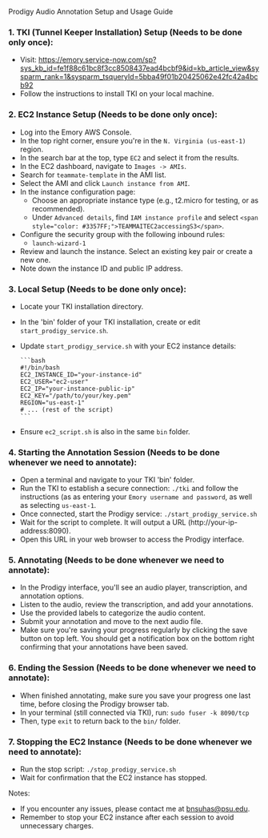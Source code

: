 Prodigy Audio Annotation Setup and Usage Guide

### 1. TKI (Tunnel Keeper Installation) Setup (Needs to be done only once):
* Visit: https://emory.service-now.com/sp?sys_kb_id=fe1f88c61bc8f3cc8508437ead4bcbf9&id=kb_article_view&sysparm_rank=1&sysparm_tsqueryId=5bba49f01b20425062e42fc42a4bcb92
* Follow the instructions to install TKI on your local machine.

### 2. EC2 Instance Setup (Needs to be done only once):
* Log into the Emory AWS Console.
* In the top right corner, ensure you're in the `N. Virginia (us-east-1)` region.
* In the search bar at the top, type `EC2` and select it from the results.
* In the EC2 dashboard, navigate to `Images -> AMIs`.
* Search for `teammate-template` in the AMI list.
* Select the AMI and click `Launch instance from AMI`.
* In the instance configuration page:
  * Choose an appropriate instance type (e.g., t2.micro for testing, or as recommended).
  * Under `Advanced details`, find `IAM instance profile` and select `<span style="color: #3357FF;">TEAMMAITEC2accessingS3</span>`.
* Configure the security group with the following inbound rules:
  * `launch-wizard-1`
* Review and launch the instance. Select an existing key pair or create a new one.
* Note down the instance ID and public IP address.

### 3. Local Setup (Needs to be done only once):
* Locate your TKI installation directory.
* In the 'bin' folder of your TKI installation, create or edit `start_prodigy_service.sh`.
* Update `start_prodigy_service.sh` with your EC2 instance details:
      
      ```bash
      #!/bin/bash
      EC2_INSTANCE_ID="your-instance-id"
      EC2_USER="ec2-user"
      EC2_IP="your-instance-public-ip"
      EC2_KEY="/path/to/your/key.pem"
      REGION="us-east-1"
      # ... (rest of the script)
      ```
* Ensure `ec2_script.sh` is also in the same `bin` folder.

### 4. Starting the Annotation Session (Needs to be done whenever we need to annotate):
* Open a terminal and navigate to your TKI 'bin' folder.
* Run the TKI to establish a secure connection:
      ```
      ./tki
      ```
  and follow the instructions (as as entering your `Emory username and password`, as well as selecting `us-east-1`. 
* Once connected, start the Prodigy service:
      ```
      ./start_prodigy_service.sh
      ```
* Wait for the script to complete. It will output a URL (http://your-ip-address:8090).
* Open this URL in your web browser to access the Prodigy interface.

### 5. Annotating (Needs to be done whenever we need to annotate):
* In the Prodigy interface, you'll see an audio player, transcription, and annotation options.
* Listen to the audio, review the transcription, and add your annotations.
* Use the provided labels to categorize the audio content.
* Submit your annotation and move to the next audio file.
* Make sure you're saving your progress regularly by clicking the save button on top left. You should get a notification box on the bottom right confirming that your annotations have been saved.

### 6. Ending the Session (Needs to be done whenever we need to annotate):
* When finished annotating, make sure you save your progress one last time, before closing the Prodigy browser tab.
* In your terminal (still connected via TKI), run:
      ```
      sudo fuser -k 8090/tcp
      ```
* Then, type `exit` to return back to the `bin/` folder.

### 7. Stopping the EC2 Instance (Needs to be done whenever we need to annotate):
* Run the stop script:
      ```
      ./stop_prodigy_service.sh
      ```
* Wait for confirmation that the EC2 instance has stopped.

Notes:
- If you encounter any issues, please contact me at [bnsuhas@psu.edu](mailto:bnsuhas@psu.edu).
- Remember to stop your EC2 instance after each session to avoid unnecessary charges.
